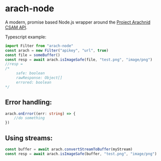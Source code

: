 # arach-node
A modern, promise based Node.js wrapper around the [Project Arachnid CSAM API](https://projectarachnid.ca/en/#shield).

Typescript example:
```ts
import Filter from "arach-node"
const arach = new Filter("apikey", "url", true)
const file = someBuffer()
const resp = await arach.isImageSafe(file, "test.png", "image/png")
//resp = 
/*
     safe: boolean
     rawResponse: Object[]
     errored: boolean
*/
```
## Error handling:
```ts
arach.onError((err: string) => {
    //do something
})
```

## Using streams:

```ts
const buffer = await arach.convertStreamToBuffer(myStream)
const resp = await arach.isImageSafe(buffer, "test.png", "image/png")
```
